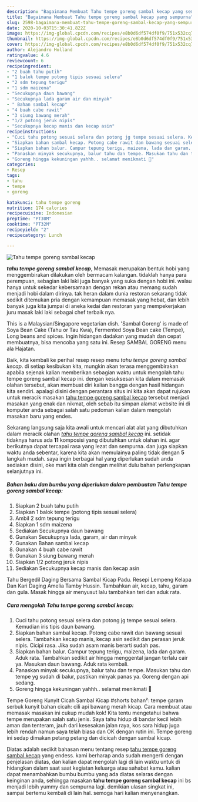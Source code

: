```yaml
---
description: "Bagaimana Membuat Tahu tempe goreng sambal kecap yang sempurna"
title: "Bagaimana Membuat Tahu tempe goreng sambal kecap yang sempurna"
slug: 2598-bagaimana-membuat-tahu-tempe-goreng-sambal-kecap-yang-sempurna
date: 2020-10-03T15:30:41.822Z
image: https://img-global.cpcdn.com/recipes/e8b0d6df574df0f9/751x532cq70/tahu-tempe-goreng-sambal-kecap-foto-resep-utama.jpg
thumbnail: https://img-global.cpcdn.com/recipes/e8b0d6df574df0f9/751x532cq70/tahu-tempe-goreng-sambal-kecap-foto-resep-utama.jpg
cover: https://img-global.cpcdn.com/recipes/e8b0d6df574df0f9/751x532cq70/tahu-tempe-goreng-sambal-kecap-foto-resep-utama.jpg
author: Alejandro Holland
ratingvalue: 4.6
reviewcount: 6
recipeingredient:
- "2 buah tahu putih"
- "1 balok tempe potong tipis sesuai selera"
- "2 sdm tepung terigu"
- "1 sdm maizena"
- "Secukupnya daun bawang"
- "Secukupnya lada garam air dan minyak"
- " Bahan sambal kecap"
- "4 buah cabe rawit"
- "3 siung bawang merah"
- "1/2 potong jeruk nipis"
- "Secukupnya kecap manis dan kecap asin"
recipeinstructions:
- "Cuci tahu potong sesuai selera dan potong jg tempe sesuai selera. Kemudian iris tipis daun bawang."
- "Siapkan bahan sambal kecap. Potong cabe rawit dan bawang sesuai selera. Tambahkan kecap manis, kecap asin sedikit dan perasan jeruk nipis. Cicipi rasa. Jika sudah asam manis berarti sudah pas."
- "Siapkan bahan balur. Campur tepung terigu, maizena, lada dan garam. Aduk rata. Tambahkan sedikit air hingga menggental jangan terlalu cair ya. Masukan daun bawang. Aduk rata kembali."
- "Panaskan minyak secukupnya, balur tahu dan tempe. Masukan tahu dan tempe yg sudah di balur, pastikan minyak panas ya. Goreng dengan api sedang."
- "Goreng hingga kekuningan yahhh.. selamat menikmati 🤗"
categories:
- Resep
tags:
- tahu
- tempe
- goreng

katakunci: tahu tempe goreng 
nutrition: 174 calories
recipecuisine: Indonesian
preptime: "PT30M"
cooktime: "PT32M"
recipeyield: "2"
recipecategory: Lunch

---
```



![Tahu tempe goreng sambal kecap](https://img-global.cpcdn.com/recipes/e8b0d6df574df0f9/751x532cq70/tahu-tempe-goreng-sambal-kecap-foto-resep-utama.jpg)

<b><i>tahu tempe goreng sambal kecap</i></b>, Memasak merupakan bentuk hobi yang menggembirakan dilakukan oleh bermacam kalangan. tidaklah hanya para perempuan, sebagian laki laki juga banyak yang suka dengan hobi ini. walau hanya untuk sekedar kebersamaan dengan rekan atau memang sudah menjadi hobi dalam dirinya. tak heran dalam dunia restoran sekarang tidak sedikit ditemukan pria dengan kemampuan memasak yang hebat, dan lebih banyak juga kita jumpai di aneka kedai dan restoran yang mempekerjakan juru masak laki laki sebagai chef terbaik nya.

This is a Malaysian/Singapore vegetarian dish. &#39;Sambal Goreng&#39; is made of Soya Bean Cake (Tahu or Tau Kwa), Fermented Soya Bean cake (Tempe), Long beans and spices. Ingin hidangan dadakan yang mudah dan cepat membuatnya, bisa mencoba yang satu ini. Resep SAMBAL GORENG menu ala Hajatan.

Baik, kita kembali ke perihal resep resep menu <i>tahu tempe goreng sambal kecap</i>. di setiap kesibukan kita, mungkin akan terasa menggembirakan apabila sejenak kalian memberikan sebagian waktu untuk mengolah tahu tempe goreng sambal kecap ini. dengan kesuksesan kita dalam memasak olahan tersebut, akan membuat diri kalian bangga dengan hasil hidangan kita sendiri. apalagi disini dengan perantara situs ini kita akan dapat rujukan untuk meracik masakan <u>tahu tempe goreng sambal kecap</u> tersebut menjadi masakan yang enak dan nikmat, oleh sebab itu simpan alamat website ini di komputer anda sebagai salah satu pedoman kalian dalam mengolah masakan baru yang endes.


Sekarang langsung saja kita awali untuk mencari alat alat yang dibutuhkan dalam meracik olahan <u><i>tahu tempe goreng sambal kecap</i></u> ini. setidak tidaknya harus ada <b>11</b> komposisi yang dibutuhkan untuk olahan ini. agar berikutnya dapat tercapai rasa yang lezat dan sempurna. dan juga siapkan waktu anda sebentar, karena kita akan memulainya paling tidak dengan <b>5</b> langkah mudah. saya ingin berbagai hal yang diperlukan sudah anda sediakan disini, oke mari kita olah dengan melihat dulu bahan perlengkapan selanjutnya ini.

<!--inarticleads1-->

##### Bahan baku dan bumbu yang diperlukan dalam pembuatan Tahu tempe goreng sambal kecap:

1. Siapkan 2 buah tahu putih
1. Siapkan 1 balok tempe (potong tipis sesuai selera)
1. Ambil 2 sdm tepung terigu
1. Siapkan 1 sdm maizena
1. Sediakan Secukupnya daun bawang
1. Gunakan Secukupnya lada, garam, air dan minyak
1. Gunakan  Bahan sambal kecap
1. Gunakan 4 buah cabe rawit
1. Gunakan 3 siung bawang merah
1. Siapkan 1/2 potong jeruk nipis
1. Sediakan Secukupnya kecap manis dan kecap asin


Tahu Bergedil Daging Bersama Sambal Kicap Padu. Resepi Lempeng Kelapa Dan Kari Daging Amelia Tamby Hussin. Tambahkan air, kecap, tahu, garam dan gula. Masak hingga air menyusut lalu tambahkan teri dan aduk rata. 

<!--inarticleads2-->

##### Cara mengolah Tahu tempe goreng sambal kecap:

1. Cuci tahu potong sesuai selera dan potong jg tempe sesuai selera. Kemudian iris tipis daun bawang.
1. Siapkan bahan sambal kecap. Potong cabe rawit dan bawang sesuai selera. Tambahkan kecap manis, kecap asin sedikit dan perasan jeruk nipis. Cicipi rasa. Jika sudah asam manis berarti sudah pas.
1. Siapkan bahan balur. Campur tepung terigu, maizena, lada dan garam. Aduk rata. Tambahkan sedikit air hingga menggental jangan terlalu cair ya. Masukan daun bawang. Aduk rata kembali.
1. Panaskan minyak secukupnya, balur tahu dan tempe. Masukan tahu dan tempe yg sudah di balur, pastikan minyak panas ya. Goreng dengan api sedang.
1. Goreng hingga kekuningan yahhh.. selamat menikmati 🤗


Tempe Goreng Kunyit Cicah Sambal Kicap #shorts bahan²: tempe garam serbuk kunyit bahan cicah: cili api bawang merah kicap. Cara membuat atau memasak masakan ini cukup mudah kok! Kita tentu mengetahui bahwa tempe merupakan salah satu jenis. Saya tahu hidup di bandar kecil lebih aman dan tenteram, jauh dari kesesakan jalan raya, kos sara hidup juga lebih rendah namun saya telah biasa dan OK dengan rutin ini. Tempe goreng ini sedap dimakan petang petang dan dicicah dengan sambal kicap. 

Diatas adalah sedikit bahasan menu tentang resep <u>tahu tempe goreng sambal kecap</u> yang endess. kami berharap anda sudah mengerti dengan penjelasan diatas, dan kalian dapat mengolah lagi di lain waktu untuk di hidangkan dalam saat saat kegiatan keluarga atau sahabat kamu. kalian dapat menambahkan bumbu bumbu yang ada diatas selaras dengan keinginan anda, sehingga masakan <b>tahu tempe goreng sambal kecap</b> ini bs menjadi lebih yummy dan sempurna lagi. demikian ulasan singkat ini, sampai bertemu kembali di lain hal. semoga hari kalian menyenangkan.
